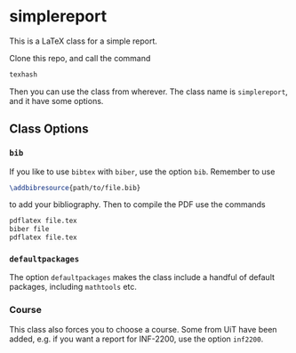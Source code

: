 # simplereport

This is a LaTeX class for a simple report.

Clone this repo, and call the command

```bash
texhash
```

Then you can use the class from wherever.
The class name is `simplereport`, and it have some options.

## Class Options

### `bib`

If you like to use `bibtex` with `biber`, use the option `bib`.
Remember to use 

```latex
\addbibresource{path/to/file.bib}
```
to add your bibliography.
Then to compile the PDF use the commands
```bash
pdflatex file.tex
biber file
pdflatex file.tex
```

### `defaultpackages`

The option `defaultpackages` makes the class include a handful of default packages, including `mathtools` etc.

### Course

This class also forces you to choose a course.
Some from UiT have been added, e.g. if you want a report for INF-2200, use the option `inf2200`.


